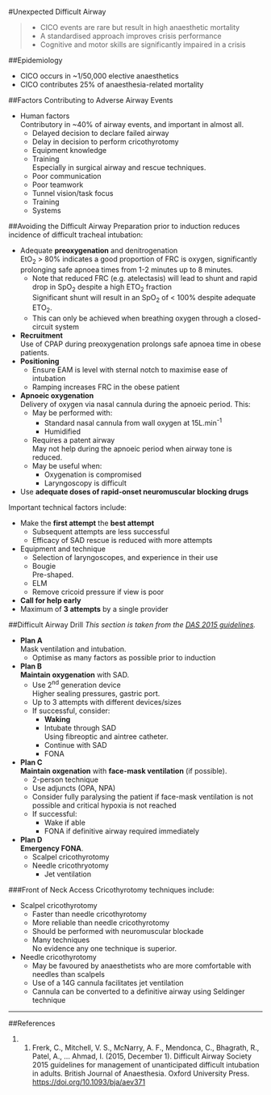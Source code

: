 #Unexpected Difficult Airway

> * CICO events are rare but result in high anaesthetic mortality
> * A standardised approach improves crisis performance
> * Cognitive and motor skills are significantly impaired in a crisis

##Epidemiology
* CICO occurs in ~1/50,000 elective anaesthetics
* CICO contributes 25% of anaesthesia-related mortality

##Factors Contributing to Adverse Airway Events
* Human factors  
Contributory in ~40% of airway events, and important in almost all.
	* Delayed decision to declare failed airway
	* Delay in decision to perform cricothyrotomy
	* Equipment knowledge
	* Training  
	Especially in surgical airway and rescue techniques.
	* Poor communication
	* Poor teamwork
	* Tunnel vision/task focus
	* Training
	* Systems

##Avoiding the Difficult Airway
Preparation prior to induction reduces incidence of difficult tracheal intubation:
* Adequate **preoxygenation** and denitrogenation  
EtO<sub>2</sub> > 80% indicates a good proportion of FRC is oxygen, significantly prolonging safe apnoea times from 1-2 minutes up to 8 minutes.
	* Note that reduced FRC (e.g. atelectasis) will lead to shunt and rapid drop in SpO<sub>2</sub> despite a high ETO<sub>2</sub> fraction  
	Significant shunt will result in an SpO<sub>2</sub> of < 100% despite adequate ETO<sub>2</sub>.
	* This can only be achieved when breathing oxygen through a closed-circuit system
* **Recruitment**  
Use of CPAP during preoxygenation prolongs safe apnoea time in obese patients.
* **Positioning**  
	* Ensure EAM is level with sternal notch to maximise ease of intubation
	* Ramping increases FRC in the obese patient
* **Apnoeic oxygenation**  
Delivery of oxygen via nasal cannula during the apnoeic period. This:
	* May be performed with:
		* Standard nasal cannula from wall oxygen at 15L.min<sup>-1</sup>
		* Humidified 
	* Requires a patent airway  
	May not help during the apnoeic period when airway tone is reduced.
	* May be useful when:
		* Oxygenation is compromised
		* Laryngoscopy is difficult
* Use **adequate doses of rapid-onset neuromuscular blocking drugs**


Important technical factors include:
* Make the **first attempt** the **best attempt**
	* Subsequent attempts are less successful
	* Efficacy of SAD rescue is reduced with more attempts
* Equipment and technique
	* Selection of laryngoscopes, and experience in their use
	* Bougie  
	Pre-shaped.
	* ELM
	* Remove cricoid pressure if view is poor
* **Call for help early**
* Maximum of **3 attempts** by a single provider


##Difficult Airway Drill
*This section is taken from the [DAS 2015 guidelines](https://academic.oup.com/bja/article/115/6/827/241440/Difficult-Airway-Society-2015-guidelines-for#2825767).*


* **Plan A**  
Mask ventilation and intubation.
	* Optimise as many factors as possible prior to induction
* **Plan B**  
**Maintain oxygenation** with SAD.
	* Use 2<sup>nd</sup> generation device  
	Higher sealing pressures, gastric port.
	* Up to 3 attempts with different devices/sizes
	* If successful, consider:
		* **Waking**
		* Intubate through SAD  
		Using fibreoptic and aintree catheter.
		* Continue with SAD
		* FONA
* **Plan C**  
**Maintain oxgenation** with **face-mask ventilation** (if possible).
	* 2-person technique
	* Use adjuncts (OPA, NPA)
	* Consider fully paralysing the patient if face-mask ventilation is not possible and critical hypoxia is not reached
	* If successful:
		* Wake if able
		* FONA if definitive airway required immediately
* **Plan D**  
**Emergency FONA**.
	* Scalpel cricothyrotomy
	* Needle cricothryotomy
		* Jet ventilation

###Front of Neck Access
Cricothyrotomy techniques include:
* Scalpel cricothyrotomy
	* Faster than needle cricothyrotomy
	* More reliable than needle cricothyrotomy
	* Should be performed with neuromuscular blockade
	* Many techniques  
	No evidence any one technique is superior.
* Needle cricothyrotomy
	* May be favoured by anaesthetists who are more comfortable with needles than scalpels
	* Use of a 14G cannula facilitates jet ventilation
	* Cannula can be converted to a definitive airway using Seldinger technique


---
##References
1. 1. Frerk, C., Mitchell, V. S., McNarry, A. F., Mendonca, C., Bhagrath, R., Patel, A., … Ahmad, I. (2015, December 1). Difficult Airway Society 2015 guidelines for management of unanticipated difficult intubation in adults. British Journal of Anaesthesia. Oxford University Press. https://doi.org/10.1093/bja/aev371